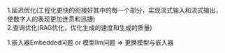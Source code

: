 1.延迟优化(工程化更快的衔接好其中的每一个部分，实现流式输入和流式输出，使数字人的表现更加连贯和迅捷)  
2.查询优化(RAG优化，优化生成的速度和生成的质量)



1.嵌入器Embedded问题   or   模型llm问题    =>     更换模型与嵌入器